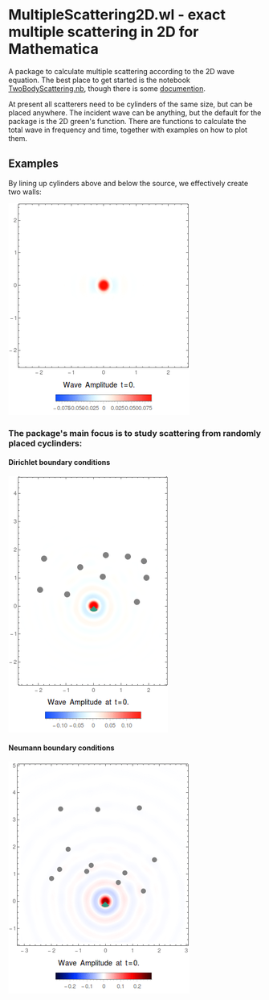 
# MultipleScattering2D.wl - exact multiple scattering in 2D for Mathematica

A package to calculate multiple scattering according to the 2D wave equation. The best place to get started is the notebook [TwoBodyScattering.nb](examples/TwoBodyScattering.nb), though there is some 
[documention](Readme.pdf).


At present all scatterers need to be cylinders of the same size, but can be placed anywhere. The incident wave can be anything, but the default for the package is the 2D green's function. There are functions to calculate the total wave in frequency and time, together with examples on how to plot them.

## Examples 

By lining up cylinders above and below the source, we effectively create two walls:

![TwoWalls](media/TwoWallsBodyScattering.gif)


### The package's main focus is to study scattering from randomly placed cyclinders:
#### Dirichlet boundary conditions

![dirichlet](media/45-Wave_10-Scatterers.GIF)

#### Neumann boundary conditions

![neumann](media/45-Wave_12-Scatterers-Neuman.GIF)

